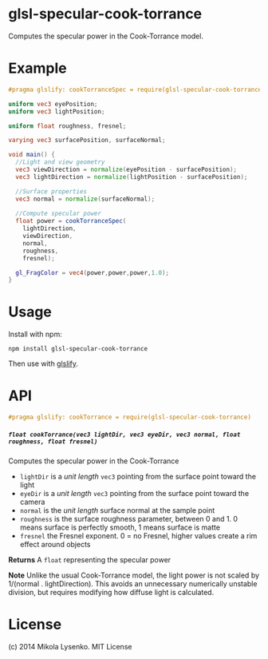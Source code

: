 # glsl-specular-cook-torrance

Computes the specular power in the Cook-Torrance model.

# Example

```glsl
#pragma glslify: cookTorranceSpec = require(glsl-specular-cook-torrance)

uniform vec3 eyePosition;
uniform vec3 lightPosition;

uniform float roughness, fresnel;

varying vec3 surfacePosition, surfaceNormal;

void main() {
  //Light and view geometry
  vec3 viewDirection = normalize(eyePosition - surfacePosition);
  vec3 lightDirection = normalize(lightPosition - surfacePosition);

  //Surface properties
  vec3 normal = normalize(surfaceNormal);
  
  //Compute specular power
  float power = cookTorranceSpec(
    lightDirection, 
    viewDirection, 
    normal, 
    roughness,
    fresnel);

  gl_FragColor = vec4(power,power,power,1.0);
}
```

# Usage

Install with npm:

```
npm install glsl-specular-cook-torrance
```

Then use with [glslify](https://github.com/stackgl/glslify).

# API

```glsl
#pragma glslify: cookTorrance = require(glsl-specular-cook-torrance)
```

##### `float cookTorrance(vec3 lightDir, vec3 eyeDir, vec3 normal, float roughness, float fresnel)`
Computes the specular power in the Cook-Torrance

* `lightDir` is a *unit length* `vec3` pointing from the surface point toward the light
* `eyeDir` is a *unit length* `vec3` pointing from the surface point toward the camera
* `normal` is the *unit length* surface normal at the sample point
* `roughness` is the surface roughness parameter, between 0 and 1.  0 means surface is perfectly smooth, 1 means surface is matte
* `fresnel` the Fresnel exponent.  0 = no Fresnel, higher values create a rim effect around objects

**Returns** A `float` representing the specular power

**Note** Unlike the usual Cook-Torrance model, the light power is not scaled by 1/(normal . lightDirection).  This avoids an unnecessary numerically unstable division, but requires modifying how diffuse light is calculated.

# License
(c) 2014 Mikola Lysenko. MIT License